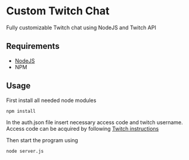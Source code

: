 # Custom Twitch Chat

Fully customizable Twitch chat using NodeJS and Twitch API

## Requirements

- [NodeJS](https://nodejs.org/en)
- NPM

## Usage

First install all needed node modules

```bash
npm install
```
In the auth.json file insert necessary access code and twitch username. Access code can be acquired by following  [Twitch instructions](https://dev.twitch.tv/docs/irc/authenticate-bot/#getting-an-access-token)

Then start the program using

```bash
node server.js
```
